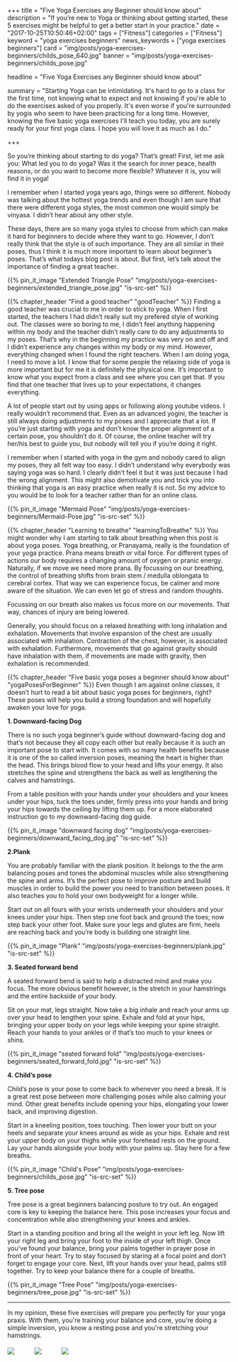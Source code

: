 +++
title = "Five Yoga Exercises any Beginner should know about"
description = "If you’re new to Yoga or thinking about getting started, these 5 exercises might be helpful to get a better start in your practice."
date = "2017-10-25T10:50:46+02:00"
tags = ["Fitness"]
categories = ["Fitness"]
keyword = "yoga exercises beginners"
news_keywords = ["yoga exercises beginners"]
card = "img/posts/yoga-exercises-beginners/childs_pose_640.jpg"
banner = "img/posts/yoga-exercises-beginners/childs_pose.jpg"

headline = "Five Yoga Exercises any Beginner should know about"

summary = "Starting Yoga can be intimidating. It's hard to go to a class for the first time, not knowing what to expect and not knowing if you're able to do the exercises asked of you properly. It's even worse if you're surrounded by yogis who seem to have been practicing for a long time. However, knowing the five basic yoga exercises I'll teach you today, you are surely ready for your first yoga class. I hope you will love it as much as I do."

+++

So you’re thinking about starting to do yoga? That’s great! First, let me ask you: What led you to do yoga? Was it the search for inner peace, health reasons, or do you want to become more flexible? Whatever it is, you will find it in yoga!

I remember when I started yoga years ago, things were so different. Nobody was talking about the hottest yoga trends and even though I am sure that there were different yoga styles, the most common one would simply be vinyasa. I didn’t hear about any other style. 

These days, there are so many yoga styles to choose from which can make it hard for beginners to decide where they want to go. However, I don’t really think that the style is of such importance. They are all similar in their poses, thus I think it is much more important to learn about beginner’s poses. That’s what todays blog post is about. But first, let’s talk about the importance of finding a great teacher.

{{% pin_it_image "Extended Triangle Pose" "img/posts/yoga-exercises-beginners/extended_triangle_pose.jpg" "is-src-set" %}}

{{% chapter_header "Find a good teacher" "goodTeacher" %}}
Finding a good teacher was crucial to me in order to stick to yoga. When I first started, the teachers I had didn’t really suit my prefered style of working out. The classes were so boring to me, I didn’t feel anything happening within my body and the teacher didn’t really care to do any adjustments to my poses. That’s why in the beginning my practice was very on and off and I didn’t experience any changes within my body or my mind. However, everything changed when I found the right teachers. When I am doing yoga, I need to move a lot. I know that for some people the relaxing side of yoga is more important but for me it is definitely the physical one. It’s important to know what you expect from a class and see where you can get that. If you find that one teacher that lives up to your expectations, it changes everything. 

A lot of people start out by using apps or following along youtube videos. I really wouldn’t recommend that. Even as an advanced yogini, the teacher is still always doing adjustments to my poses and I appreciate that a lot. If you’re just starting with yoga and don’t know the proper alignment of a certain pose, you shouldn’t do it. Of course, the online teacher will try her/his best to guide you, but nobody will tell you if you’re doing it right. 

I remember when I started with yoga in the gym and nobody cared to align my poses, they all felt way too easy. I didn’t understand why everybody was saying yoga was so hard. I clearly didn’t feel it but it was just because I had the wrong alignment. This might also demotivate you and trick you into thinking that yoga is an easy practice when really it is not. So my advice to you would be to look for a teacher rather than for an online class.

{{% pin_it_image "Mermaid Pose" "img/posts/yoga-exercises-beginners/Mermaid-Pose.jpg" "is-src-set" %}}

{{% chapter_header "Learning to breathe" "learningToBreathe" %}}
You might wonder why I am starting to talk about breathing when this post is about yoga poses. Yoga breathing, or Pranayama, really is the foundation of your yoga practice. Prana means breath or vital force. For different types of actions our body requires a changing amount of oxygen or pranic energy. Naturally, if we move we need more prana. By focussing on our breathing, the control of breathing shifts from brain stem / medulla oblongata to cerebral cortex. That way we can experience focus, be calmer and more aware of the situation. We can even let go of stress and random thoughts.

Focussing on our breath also makes us focus more on our movements. That way, chances of injury are being lowered. 

Generally, you should focus on a relaxed breathing with long inhalation and exhalation. Movements that involve expansion of the chest are usually associated with inhalation. Contraction of the chest, however, is associated with exhalation. Furthermore, movements that go against gravity should have inhalation with them, if movements are made with gravity, then exhalation is recommended. 

{{% chapter_header "Five basic yoga poses a beginner should know about" "yogaPosesForBeginner" %}}
Even though I am against online classes, it doesn’t hurt to read a bit about basic yoga poses for beginners, right? These poses will help you build a strong foundation and will hopefully awaken your love for yoga. 

**1. Downward-facing Dog**

There is no such yoga beginner’s guide without downward-facing dog and that’s not because they all copy each other but really because it is such an important pose to start with. It comes with so many health benefits because it is one of the so called inversion poses, meaning the heart is higher than the head. This brings blood flow to your head and lifts your energy. It also stretches the spine and strengthens the back as well as lengthening the calves and hamstrings.

From a table position with your hands under your shoulders and your knees under your hips, tuck the toes under, firmly press into your hands and bring your hips towards the ceiling by lifting them up. For a more elaborated instruction go to my downward-facing dog guide. 

{{% pin_it_image "downward facing dog" "img/posts/yoga-exercises-beginners/downward_facing_dog.jpg" "is-src-set" %}}

**2.Plank**

You are probably familiar with the plank position. It belongs to the the arm balancing poses and tones the abdominal muscles while also strengthening the spine and arms. It’s the perfect pose to improve posture and build muscles in order to build the power you need to transition between poses. It also teaches you to hold your own bodyweight for a longer while.

Start out on all fours with your wrists underneath your shoulders and your knees under your hips. Then step one foot back and ground the toes; now step back your other foot. Make sure your legs and glutes are firm, heels are reaching back and you’re body is building one straight line.

{{% pin_it_image "Plank" "img/posts/yoga-exercises-beginners/plank.jpg" "is-src-set" %}} 

**3. Seated forward bend**

A seated forward bend is said to help a distracted mind and make you focus. The more obvious benefit however, is the stretch in your hamstrings and the entire backside of your body. 

Sit on your mat, legs straight. Now take a big inhale and reach your arms up over your head to lengthen your spine. Exhale and fold at your hips, bringing your upper body on your legs while keeping your spine straight. Reach your hands to your ankles or if that’s too much to your knees or shins.

{{% pin_it_image "seated forward fold" "img/posts/yoga-exercises-beginners/seated_forward_fold.jpg" "is-src-set" %}}

**4. Child’s pose**

Child’s pose is your pose to come back to whenever you need a break. It is a great rest pose between more challenging poses while also calming your mind. Other great benefits include opening your hips, elongating your lower back, and improving digestion. 

Start in a kneeling position, toes touching. Then lower your butt on your heels and separate your knees around as wide as your hips. Exhale and rest your upper body on your thighs while your forehead rests on the ground. Lay your hands alongside your body with your palms up. Stay here for a few breaths. 

{{% pin_it_image "Child's Pose" "img/posts/yoga-exercises-beginners/childs_pose.jpg" "is-src-set" %}}

**5. Tree pose**

Tree pose is a great beginners balancing posture to try out. An engaged core is key to keeping the balance here. This pose increases your focus and concentration while also strengthening your knees and ankles.

Start in a standing position and bring all the weight in your left leg. Now lift your right leg and bring your foot to the inside of your left thigh. Once you’ve found your balance, bring your palms together in prayer pose in front of your heart. Try to stay focused by staring at a focal point and don’t forget to engage your core. Next, lift your hands over your head, palms still together. Try to keep your balance there for a couple of breaths.  

{{% pin_it_image "Tree Pose" "img/posts/yoga-exercises-beginners/tree_pose.jpg" "is-src-set" %}}

<hr class="section-divider">

In my opinion, these five exercises will prepare you perfectly for your yoga praxis. With them, you're training your balance and core, you're doing a simple inversion, you know a resting pose and you're stretching your hamstrings.


<div class="row">
  <div class="col-md-9 col-centered">
    <a href="https://www.amazon.com/Jade-Harmony-Professional-68-Inch-Yoga/dp/B000ECBQRU/ref=as_li_ss_il?s=sports-and-fitness&ie=UTF8&qid=1491922559&sr=1-1&keywords=jade+yoga+mat&linkCode=li2&tag=21moves-20&linkId=8de31d061c976e6be1590d36a34b3029" target="_blank"><img border="0" src="//ws-na.amazon-adsystem.com/widgets/q?_encoding=UTF8&ASIN=B000ECBQRU&Format=_SL160_&ID=AsinImage&MarketPlace=US&ServiceVersion=20070822&WS=1&tag=21moves-20" ></a><img src="https://ir-na.amazon-adsystem.com/e/ir?t=21moves-20&l=li2&o=1&a=B000ECBQRU" width="1" height="1" border="0" alt="" style="border:none !important; margin:20px !important;" />   <a href="https://www.amazon.com/Reehut-2-PC-Yoga-Blocks-Flexibility/dp/B01G35V02W/ref=as_li_ss_il?s=exercise-and-fitness&ie=UTF8&qid=1491922476&sr=1-2&keywords=yoga+block&linkCode=li1&tag=21moves-20&linkId=5318e77491a3bfa7c6d8c87e0971ba9e" target="_blank"><img border="0" src="//ws-na.amazon-adsystem.com/widgets/q?_encoding=UTF8&ASIN=B01G35V02W&Format=_SL110_&ID=AsinImage&MarketPlace=US&ServiceVersion=20070822&WS=1&tag=21moves-20" ></a><img src="https://ir-na.amazon-adsystem.com/e/ir?t=21moves-20&l=li1&o=1&a=B01G35V02W" width="1" height="1" border="0" alt="" style="border:none !important; margin:20px !important;" />  <a href="https://www.amazon.com/Clever-Yoga-10-Foot-Durable-Cotton/dp/B00XB0DGFM/ref=as_li_ss_il?s=exercise-and-fitness&ie=UTF8&qid=1491922541&sr=1-1&keywords=yoga+strap+for+stretching&linkCode=li2&tag=21moves-20&linkId=07f285028621f7c66f81c1eb4da9d329" target="_blank"><img border="0" src="//ws-na.amazon-adsystem.com/widgets/q?_encoding=UTF8&ASIN=B00XB0DGFM&Format=_SL160_&ID=AsinImage&MarketPlace=US&ServiceVersion=20070822&WS=1&tag=21moves-20" ></a><img src="https://ir-na.amazon-adsystem.com/e/ir?t=21moves-20&l=li2&o=1&a=B00XB0DGFM" width="1" height="1" border="0" alt="" style="border:none !important; margin:20px !important;" />
  </div>
</div>












